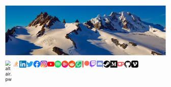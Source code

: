 <!-- ### Hi there 👋 -->

![image](https://github.com/ijula/ijula/blob/master/assets/photos/rio-tunel-1.jpg)

<a href="https://altair.pw">
  <img align="left" alt="altair.pw" width="22px" src="https://raw.githubusercontent.com/ijula/ijula/master/assets/favicon-altair.pw.ico" />
</a>
<a href="https://stackoverflow.com/story/ionutjula">
  <img align="left" alt="Ionuț Jula | StackOverflow" width="22px" src="https://raw.githubusercontent.com/ijula/ijula/master/assets/stackoverflow.svg" />
</a>
<a href="https://linkedin.com/in/ionutjula/">
  <img align="left" alt="Ionuț Jula | LinkedIn" width="22px" src="https://raw.githubusercontent.com/ijula/ijula/master/assets/linkedin.svg" />
</a>
<a href="https://twitter.com/ionutjula">
  <img align="left" alt="Ionuț Jula | Twitter" width="22px" src="https://raw.githubusercontent.com/ijula/ijula/master/assets/twitter.svg" />
</a>
<a href="https://facebook.com/ionutjula">
  <img align="left" alt="Ionuț Jula | Facebook" width="22px" src="https://raw.githubusercontent.com/ijula/ijula/master/assets/facebook.svg" />
</a>
<a href="https://instagram.com/ionutjula">
  <img align="left" alt="Ionuț Jula | Instagram" width="22px" src="https://raw.githubusercontent.com/ijula/ijula/master/assets/instagram.svg" />
</a>
<a href="https://youtube.com/ionutjula">
  <img align="left" alt="Ionuț Jula | YouTube" width="22px" src="https://raw.githubusercontent.com/ijula/ijula/master/assets/youtube.svg" />
</a>
<a href="https://open.spotify.com/user/qwum1i84p9m5eamn5ynpafl5k">
  <img align="left" alt="Ionuț Jula | Spotify" width="22px" src="https://raw.githubusercontent.com/ijula/ijula/master/assets/spotify.svg" />
</a>
<a href="https://app.pluralsight.com/profile/fdd">
  <img align="left" alt="Ionuț Jula | Pluralsight" width="22px" src="https://raw.githubusercontent.com/ijula/ijula/master/assets/pluralsight.svg" />
</a>
<a href="https://www.reddit.com/user/fdd">
  <img align="left" alt="Ionuț Jula | Reddit" width="22px" src="https://raw.githubusercontent.com/ijula/ijula/master/assets/reddit.svg" />
</a>
<a href="https://imgur.com/user/fddfoo">
  <img align="left" alt="Ionuț Jula | Imgur" width="22px" src="https://raw.githubusercontent.com/ijula/ijula/master/assets/imgur.svg" />
</a>
<a href="https://www.patreon.com/ionutjula">
  <img align="left" alt="Ionuț Jula | Patreon" width="22px" src="https://raw.githubusercontent.com/ijula/ijula/master/assets/patreon.svg" />
</a>
<a href="https://www.twitch.tv/ionutjula">
  <img align="left" alt="Ionuț Jula | Twitch" width="22px" src="https://raw.githubusercontent.com/ijula/ijula/master/assets/twitch.svg" />
</a>
<a href="https://discord.com/users/fdd#9515">
  <img align="left" alt="Ionuț Jula | Discord" width="22px" src="https://raw.githubusercontent.com/ijula/ijula/master/assets/discord.svg" />
</a>
<a href="https://steamcommunity.com/id/fdd_">
  <img align="left" alt="Ionuț Jula | Steam" width="22px" src="https://raw.githubusercontent.com/ijula/ijula/master/assets/steam.svg" />
</a>
<a href="https://medium.com/@ionutjula">
  <img align="left" alt="Ionuț Jula | Medium" width="22px" src="https://raw.githubusercontent.com/ijula/ijula/master/assets/medium.svg" />
</a>
<a href="https://ko-fi.com/ionutjula">
  <img align="left" alt="Ionuț Jula | ko-fi" width="22px" src="https://raw.githubusercontent.com/ijula/ijula/master/assets/ko-fi.svg" />
</a>
<a href="https://github.com/fdd">
  <img align="left" alt="Ionuț Jula | GitHub" width="22px" src="https://raw.githubusercontent.com/ijula/ijula/master/assets/github.svg" />
</a>
</a>
<a href="https://vimeo.com/ionutjula">
  <img align="left" alt="Ionuț Jula | Vimeo" width="22px" src="https://raw.githubusercontent.com/ijula/ijula/master/assets/vimeo.svg" />
</a>

<!--
<a href="https://PLACEHOLDER/">
  <img align="left" alt="Ionuț Jula | PLACEHOLDER" width="22px" src="https://raw.githubusercontent.com/ijula/ijula/master/assets/PLACEHOLDER.svg" />
</a>
-->

<!--
[![GitHub ijula](https://img.shields.io/github/followers/ijula?label=follow&style=social)](https://github.com/ijula)
-->

<!--
![CI](https://github.com/ijula/ijula/workflows/CI/badge.svg)
-->

<!--
**ijula/ijula** is a ✨ _special_ ✨ repository because its `README.md` (this file) appears on your GitHub profile.

Here are some ideas to get you started:

- 🔭 I’m currently working on ...
- 🌱 I’m currently learning ...
- 👯 I’m looking to collaborate on ...
- 🤔 I’m looking for help with ...
- 💬 Ask me about ...
- 📫 How to reach me: ...
- 😄 Pronouns: ...
- ⚡ Fun fact: ...
-->

<!-- -- - eof. - -- -->
